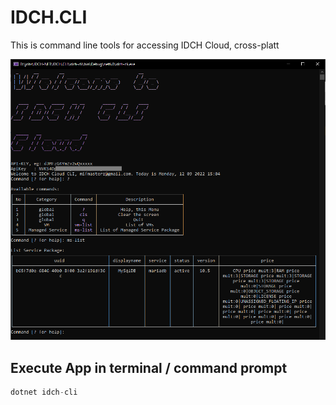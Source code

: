 # IDCH.CLI
This is command line tools for accessing IDCH Cloud, cross-platt

![Screenshot](screenshot.png "IDCH CLI")

## Execute App in terminal / command prompt

```csharp
dotnet idch-cli

```

